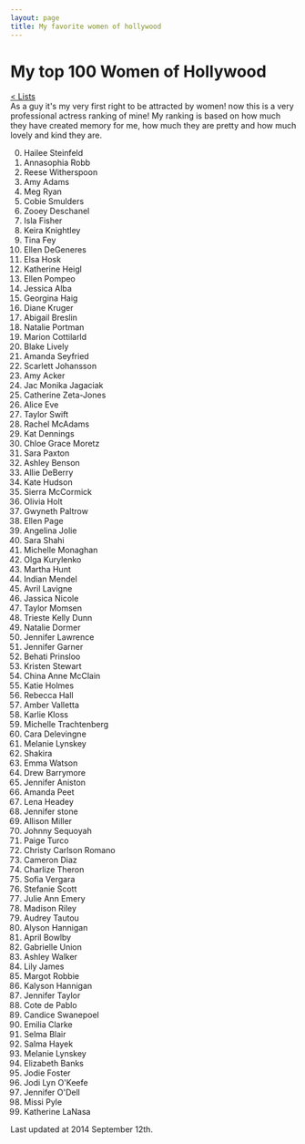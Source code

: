 ```yaml
---
layout: page
title: My favorite women of hollywood
---
```


# My top 100 Women of Hollywood
[< Lists](http://kary.us/lists/)<br>
As a guy it's my very first right to be attracted by women! now this is a very professional actress ranking of mine! My ranking is based on how much they have created memory for me, how much they are pretty and how much lovely and kind they are.

0. Hailee Steinfeld
0. Annasophia Robb
0. Reese Witherspoon
0. Amy Adams
0. Meg Ryan
0. Cobie Smulders
0. Zooey Deschanel
0. Isla Fisher
0. Keira Knightley
0. Tina Fey
0. Ellen DeGeneres 
0. Elsa Hosk
0. Katherine Heigl
0. Ellen Pompeo
0. Jessica Alba
0. Georgina Haig
0. Diane Kruger
0. Abigail Breslin
0. Natalie Portman
0. Marion Cottilarld
0. Blake Lively
0. Amanda Seyfried
0. Scarlett Johansson
0. Amy Acker
0. Jac Monika Jagaciak
0. Catherine Zeta-Jones
0. Alice Eve
0. Taylor Swift
0. Rachel McAdams
0. Kat Dennings
0. Chloe Grace Moretz
0. Sara Paxton
0. Ashley Benson
0. Allie DeBerry
0. Kate Hudson
0. Sierra McCormick
0. Olivia Holt
0. Gwyneth Paltrow
0. Ellen Page
0. Angelina Jolie
0. Sara Shahi
0. Michelle Monaghan
0. Olga Kurylenko
0. Martha Hunt
0. Indian Mendel 
0. Avril Lavigne
0. Jassica Nicole
0. Taylor Momsen
0. Trieste Kelly Dunn
0. Natalie Dormer
0. Jennifer Lawrence
0. Jennifer Garner
0. Behati Prinsloo
0. Kristen Stewart
0. China Anne McClain
0. Katie Holmes
0. Rebecca Hall
0. Amber Valletta
0. Karlie Kloss
0. Michelle Trachtenberg
0. Cara Delevingne
0. Melanie Lynskey
0. Shakira
0. Emma Watson
0. Drew Barrymore
0. Jennifer Aniston
0. Amanda Peet
0. Lena Headey
0. Jennifer stone
0. Allison Miller
0. Johnny Sequoyah
0. Paige Turco
0. Christy Carlson Romano
0. Cameron Diaz
0. Charlize Theron
0. Sofia Vergara
0. Stefanie Scott
0. Julie Ann Emery
0. Madison Riley
0. Audrey Tautou
0. Alyson Hannigan
0. April Bowlby
0. Gabrielle Union
0. Ashley Walker
0. Lily James
0. Margot Robbie
0. Kalyson Hannigan
0. Jennifer Taylor
0. Cote de Pablo
0. Candice Swanepoel
0. Emilia Clarke
0. Selma Blair
0. Salma Hayek
0. Melanie Lynskey
0. Elizabeth Banks
0. Jodie Foster
0. Jodi Lyn O'Keefe
0. Jennifer O'Dell
0. Missi Pyle
0. Katherine LaNasa


Last updated at 2014 September 12th.